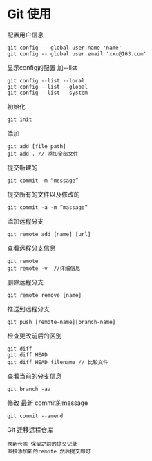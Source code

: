 # Git 使用


配置用户信息

    git config -- global user.name 'name'
    git config -- global user.email 'xxx@163.com'
 
显示config的配置 加--list

    git config --list --local
    git config --list --global
    git config --list --system
初始化 

    git init 

添加

    git add [file path]
    git add . // 添加全部文件
    
提交新建的

    git commit -m “message”
    
提交所有的文件以及修改的 

    git commit -a -m “massage”

添加远程分支

    git remote add [name] [url]
    
查看远程分支信息
    
    git remote
    git remote -v  //详细信息

删除远程分支

    git remote remove [name]
    
推送到远程分支

    git push [remote-name][branch-name] 
    
检查更改前后的区别

    git diff
    git diff HEAD
    git diff HEAD filename // 比较文件


查看当前的分支信息

    git branch -av
     
修改 最新 commit的message
    
    git commit --amend


Git 迁移远程仓库

    换新仓库 保留之前的提交记录
    直接添加新的remote 然后提交即可